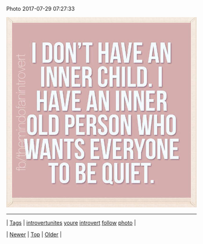 <!--
title: Photo 2017-07-29 07
date: 2020-06-28T15:27:00.170Z
tags: introvertunites, youre, introvert, follow, photo
-->


Photo 2017-07-29 07:27:33

![](163553957914-0.jpg)

<!--BOTTOM-POST-NAVIGATION-->
---

| [Tags](tags.md) | [introvertunites](tag-introvertunites.md) [youre](tag-youre.md) [introvert](tag-introvert.md) [follow](tag-follow.md) [photo](tag-photo.md) |

| [Newer](163319974976.md) | [Top](index.md) | [Older](163822873594.md) |